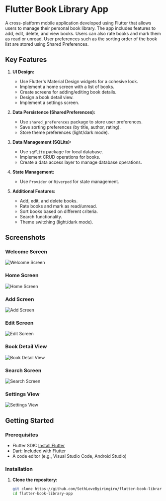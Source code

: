 # Flutter Book Library App

A cross-platform mobile application developed using Flutter that allows users to manage their personal book library. The app includes features to add, edit, delete, and view books. Users can also rate books and mark them as read or unread. User preferences such as the sorting order of the book list are stored using Shared Preferences.

## Key Features

1. **UI Design:**
   - Use Flutter's Material Design widgets for a cohesive look.
   - Implement a home screen with a list of books.
   - Create screens for adding/editing book details.
   - Design a book detail view.
   - Implement a settings screen.

2. **Data Persistence (SharedPreferences):**
   - Use `shared_preferences` package to store user preferences.
   - Save sorting preferences (by title, author, rating).
   - Store theme preferences (light/dark mode).

3. **Data Management (SQLite):**
   - Use `sqflite` package for local database.
   - Implement CRUD operations for books.
   - Create a data access layer to manage database operations.

4. **State Management:**
   - Use `Provider` or `Riverpod` for state management.

5. **Additional Features:**
   - Add, edit, and delete books.
   - Rate books and mark as read/unread.
   - Sort books based on different criteria.
   - Search functionality.
   - Theme switching (light/dark mode).

## Screenshots

### Welcome Screen
![Welcome Screen](assets/screenshots/welcome_screen.jpg)

### Home Screen
![Home Screen](assets/screenshots/home_screen.jpg)

### Add Screen
![Add Screen](assets/screenshots/add_screen.jpg)

### Edit Screen
![Edit Screen](assets/screenshots/edit_screen.jpg)

### Book Detail View
![Book Detail View](assets/screenshots/book_detail_view.jpg)

### Search Screen
![Search Screen](assets/screenshots/search_screen.jpg)

### Settings View
![Settings View](assets/screenshots/settings_view.jpg)

## Getting Started

### Prerequisites

- Flutter SDK: [Install Flutter](https://flutter.dev/docs/get-started/install)
- Dart: Included with Flutter
- A code editor (e.g., Visual Studio Code, Android Studio)

### Installation

1. **Clone the repository:**

   ```bash
   git clone https://github.com/SethLoveByiringiro/flutter-book-library-app.git
   cd flutter-book-library-app

